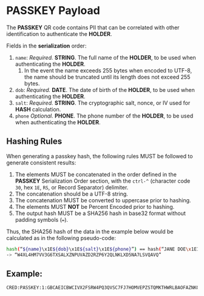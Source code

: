 # **PASSKEY** Payload

The **PASSKEY** QR code contains PII that can be correlated with other identification to authenticate the **HOLDER**.

Fields in the **serialization** order:
1. `name`: *Required.* **STRING**. The full name of the **HOLDER**, to be used when authenticating the **HOLDER**.
    1. In the event the name exceeds 255 bytes when encoded to UTF-8, the name should be truncated until its length does not exceed 255 bytes.
1. `dob`: *Required.* **DATE**. The date of birth of the **HOLDER**, to be used when authenticating the **HOLDER**.
1. `salt`: *Required.* **STRING**. The cryptographic salt, nonce, or IV used for **HASH** calculation.
1. `phone` *Optional.* **PHONE**. The phone number of the **HOLDER**, to be used when authenticating the **HOLDER**.

## Hashing Rules
When generating a passkey hash, the following rules MUST be followed to generate consistent results:
1. The elements MUST be concatenated in the order defined in the **PASSKEY** Serialization Order section, with the `ctrl-^` (character code `30`, hex `1E`, `RS`, or Record Separator) delimiter.
1. The concatenation should be a UTF-8 string.
1. The concatenation MUST be converted to uppercase prior to hashing.
1. The elements MUST **NOT** be Percent Encoded prior to hashing.
1. The output hash MUST be a SHA256 hash in base32 format without padding symbols (`=`).

Thus, the SHA256 hash of the data in the example below would be calculated as in the following pseudo-code:

```bash
hash(“${name}\x1E${dob}\x1E${salt}\x1E${phone}”) == hash(“JANE DOE\x1E19820321\x1E633PBY127H\x1E16173332345”)
-> “W4XL4HM7VV3G6TXSALXZNPUVAZD2RZP6Y2QLNKLXD5NA7LSVQAVQ”
```

## Example:
```
CRED:PASSKEY:1:GBCAEICBWCIVX2FSRW4PQ3QVSC7FJ7HOMVEPZSTQMKTHWRLBAOFAZNKGUYBCAALORNEN4XTVYGFX4XZZYBOITFVVGGCYTHUCKVSSTP5VITSAJTEE:PCF.VITORPAMPLONA.COM:JANE%20DOE/19820321/633PBY127H/16173332345
```